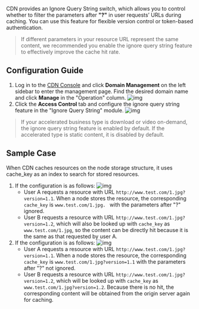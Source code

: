 CDN provides an Ignore Query String switch, which allows you to control whether to filter the parameters after **"?"** in user requests’ URLs during caching. You can use this feature for flexible version control or token-based authentication.
> If different parameters in your resource URL represent the same content, we recommended you enable the ignore query string feature to effectively improve the cache hit rate.

## Configuration Guide
1. Log in to the [CDN Console](https://console.cloud.tencent.com/cdn) and click **Domain Management** on the left sidebar to enter the management page. Find the desired domain name and click **Manage** in the "Operation" column.
![img](https://main.qcloudimg.com/raw/90529e7508d4a9d8166b34ff4f1aa37c.png)
2. Click the **Access Control** tab and configure the ignore query string feature in the "Ignore Query String" module.
![img](https://main.qcloudimg.com/raw/c62b2afcd3702542677772a7872bd0e2.png)

> If your accelerated business type is download or video on-demand, the ignore query string feature is enabled by default. If the accelerated type is static content, it is disabled by default.

## Sample Case
When CDN caches resources on the node storage structure, it uses cache_key as an index to search for stored resources.
1. If the configuration is as follows:
   ![img](https://main.qcloudimg.com/raw/9fafd815873f3f3b13ba9d17124efcca.png)
   - User A requests a resource with URL `http://www.test.com/1.jpg?version=1.1`. When a node stores the resource, the corresponding `cache_key` is `www.test.com/1.jpg. ` with the parameters after "?" ignored.
   - User B requests a resource with URL `http://www.test.com/1.jpg?version=1.2`, which will also be looked up with `cache_key` as `www.test.com/1.jpg`, so the content can be directly hit because it is the same as that requested by user A.
2. If the configuration is as follows:
   ![img](https://main.qcloudimg.com/raw/045c3b7269034dde91359deea66433d3.png)
   - User A requests a resource with URL `http://www.test.com/1.jpg?version=1.1`. When a node stores the resource, the corresponding `cache_key` is `www.test.com/1.jpg?version=1.1` with the parameters after "?" not ignored.
   - User B requests a resource with URL `http://www.test.com/1.jpg?version=1.2`, which will be looked up with `cache_key` as `www.test.com/1.jpg?version=1.2`. Because there is no hit, the corresponding content will be obtained from the origin server again for caching.
